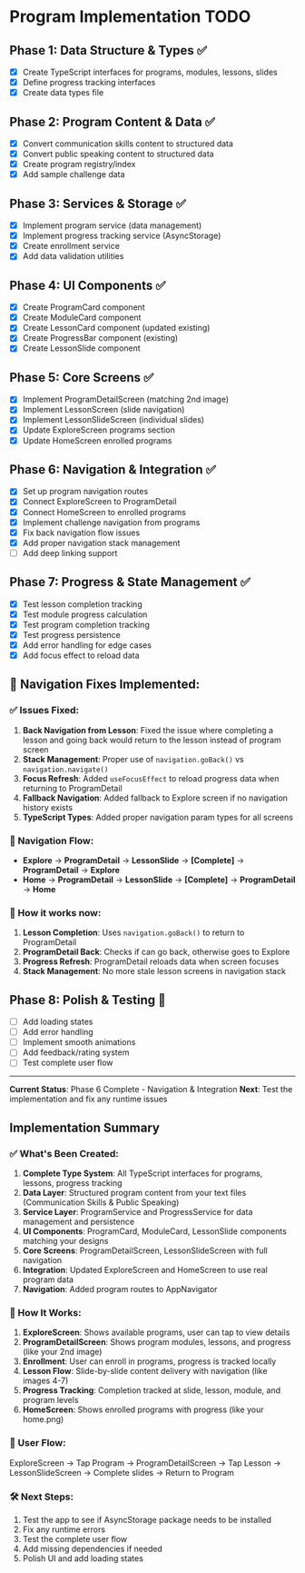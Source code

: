# Program Implementation TODO

## Phase 1: Data Structure & Types ✅
- [x] Create TypeScript interfaces for programs, modules, lessons, slides
- [x] Define progress tracking interfaces
- [x] Create data types file

## Phase 2: Program Content & Data ✅
- [x] Convert communication skills content to structured data
- [x] Convert public speaking content to structured data
- [x] Create program registry/index
- [x] Add sample challenge data

## Phase 3: Services & Storage ✅
- [x] Implement program service (data management)
- [x] Implement progress tracking service (AsyncStorage)
- [x] Create enrollment service
- [x] Add data validation utilities

## Phase 4: UI Components ✅
- [x] Create ProgramCard component
- [x] Create ModuleCard component  
- [x] Create LessonCard component (updated existing)
- [x] Create ProgressBar component (existing)
- [x] Create LessonSlide component

## Phase 5: Core Screens ✅
- [x] Implement ProgramDetailScreen (matching 2nd image)
- [x] Implement LessonScreen (slide navigation)
- [x] Implement LessonSlideScreen (individual slides)
- [x] Update ExploreScreen programs section
- [x] Update HomeScreen enrolled programs

## Phase 6: Navigation & Integration ✅
- [x] Set up program navigation routes
- [x] Connect ExploreScreen to ProgramDetail
- [x] Connect HomeScreen to enrolled programs
- [x] Implement challenge navigation from programs
- [x] Fix back navigation flow issues
- [x] Add proper navigation stack management
- [ ] Add deep linking support

## Phase 7: Progress & State Management ✅
- [x] Test lesson completion tracking
- [x] Test module progress calculation
- [x] Test program completion tracking
- [x] Test progress persistence
- [x] Add error handling for edge cases
- [x] Add focus effect to reload data

## 🔧 Navigation Fixes Implemented:

### ✅ Issues Fixed:
1. **Back Navigation from Lesson**: Fixed the issue where completing a lesson and going back would return to the lesson instead of program screen
2. **Stack Management**: Proper use of `navigation.goBack()` vs `navigation.navigate()`
3. **Focus Refresh**: Added `useFocusEffect` to reload progress data when returning to ProgramDetail
4. **Fallback Navigation**: Added fallback to Explore screen if no navigation history exists
5. **TypeScript Types**: Added proper navigation param types for all screens

### 🔄 Navigation Flow:
- **Explore** → **ProgramDetail** → **LessonSlide** → **[Complete]** → **ProgramDetail** → **Explore**
- **Home** → **ProgramDetail** → **LessonSlide** → **[Complete]** → **ProgramDetail** → **Home**

### 📱 How it works now:
1. **Lesson Completion**: Uses `navigation.goBack()` to return to ProgramDetail
2. **ProgramDetail Back**: Checks if can go back, otherwise goes to Explore
3. **Progress Refresh**: ProgramDetail reloads data when screen focuses
4. **Stack Management**: No more stale lesson screens in navigation stack

## Phase 8: Polish & Testing 🔄
- [ ] Add loading states
- [ ] Add error handling
- [ ] Implement smooth animations
- [ ] Add feedback/rating system
- [ ] Test complete user flow

---
**Current Status**: Phase 6 Complete - Navigation & Integration
**Next**: Test the implementation and fix any runtime issues

## Implementation Summary

### ✅ What's Been Created:
1. **Complete Type System**: All TypeScript interfaces for programs, lessons, progress tracking
2. **Data Layer**: Structured program content from your text files (Communication Skills & Public Speaking)
3. **Service Layer**: ProgramService and ProgressService for data management and persistence
4. **UI Components**: ProgramCard, ModuleCard, LessonSlide components matching your designs
5. **Core Screens**: ProgramDetailScreen, LessonSlideScreen with full navigation
6. **Integration**: Updated ExploreScreen and HomeScreen to use real program data
7. **Navigation**: Added program routes to AppNavigator

### 🔄 How It Works:
1. **ExploreScreen**: Shows available programs, user can tap to view details
2. **ProgramDetailScreen**: Shows program modules, lessons, and progress (like your 2nd image)
3. **Enrollment**: User can enroll in programs, progress is tracked locally
4. **Lesson Flow**: Slide-by-slide content delivery with navigation (like images 4-7)
5. **Progress Tracking**: Completion tracked at slide, lesson, module, and program levels
6. **HomeScreen**: Shows enrolled programs with progress (like your home.png)

### 📱 User Flow:
ExploreScreen → Tap Program → ProgramDetailScreen → Tap Lesson → LessonSlideScreen → Complete slides → Return to Program

### 🛠 Next Steps:
1. Test the app to see if AsyncStorage package needs to be installed
2. Fix any runtime errors
3. Test the complete user flow
4. Add missing dependencies if needed
5. Polish UI and add loading states

